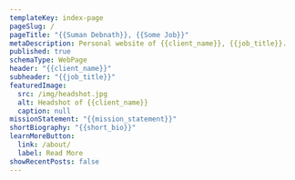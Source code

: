 ```yaml
---
templateKey: index-page
pageSlug: /
pageTitle: "{{Suman Debnath}}, {{Some Job}}"
metaDescription: Personal website of {{client_name}}, {{job_title}}.
published: true
schemaType: WebPage
header: "{{client_name}}"
subheader: "{{job_title}}"
featuredImage:
  src: /img/headshot.jpg
  alt: Headshot of {{client_name}}
  caption: null
missionStatement: "{{mission_statement}}"
shortBiography: "{{short_bio}}"
learnMoreButton:
  link: /about/
  label: Read More
showRecentPosts: false
---
```


